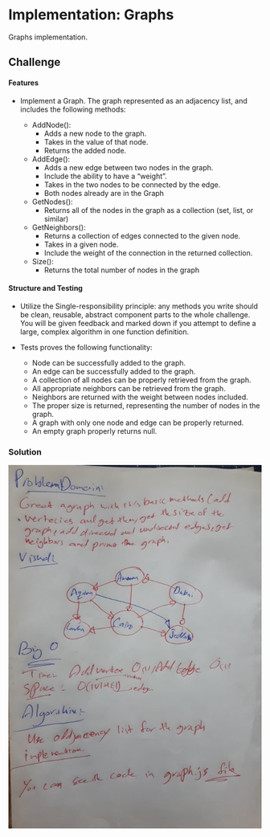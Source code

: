 # Implementation: Graphs
Graphs implementation.

## Challenge
#### Features

* Implement a Graph. The graph represented as an adjacency list, and includes the following methods:

  * AddNode():
    * Adds a new node to the graph.
    * Takes in the value of that node.
    * Returns the added node.
  * AddEdge():
    * Adds a new edge between two nodes in the graph.
    * Include the ability to have a “weight”.
    * Takes in the two nodes to be connected by the edge.
    * Both nodes already are in the Graph
  * GetNodes():
    * Returns all of the nodes in the graph as a collection (set, list, or similar)
  * GetNeighbors():
    * Returns a collection of edges connected to the given node.
    * Takes in a given node.
    * Include the weight of the connection in the returned collection.
  * Size():
    * Returns the total number of nodes in the graph

#### Structure and Testing

 * Utilize the Single-responsibility principle: any methods you write should be clean, reusable, abstract component parts to the whole challenge. You will be given feedback and marked down if you attempt to define a large, complex algorithm in one function definition.

 * Tests proves the following functionality:

   * Node can be successfully added to the graph.
   * An edge can be successfully added to the graph.
   * A collection of all nodes can be properly retrieved from the graph.
   * All appropriate neighbors can be retrieved from the graph.
   * Neighbors are returned with the weight between nodes included.
   * The proper size is returned, representing the number of nodes in the graph.
   * A graph with only one node and edge can be properly returned.
   * An empty graph properly returns null.

### Solution
![](codeChall35.jpg)